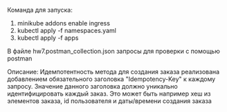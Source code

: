 Команда для запуска:
1. minikube addons enable ingress
2. kubectl apply -f namespaces.yaml
5. kubectl apply -f apps

В файле hw7.postman_collection.json запросы для проверки с помощью postman

Описание:
Идемпотентность метода для создания заказа реализована добавлением обязательного заголовка 
"Idempotency-Key" к каждому запросу. Значение данного заголовка должно уникально идентифицировать каждый 
заказ. Это может быть например хеш из элементов заказа, id пользователя и даты/времени создания заказа